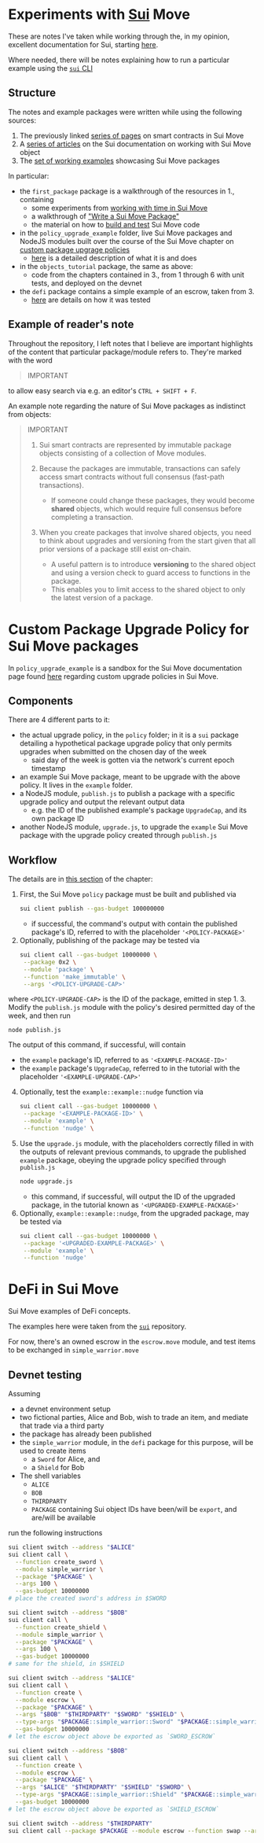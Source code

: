 # Experiments with [Sui](https://sui.io/) Move

These are notes I've taken while working through the, in my opinion, excellent
documentation for Sui, starting [here](https://docs.sui.io/build/move).

Where needed, there will be notes explaining how to run a particular example
using the [`sui` CLI](https://docs.sui.io/build/cli-client)

## Structure

The notes and example packages were written while using the following sources:

1. The previously linked [series of pages](https://docs.sui.io/build/move) on smart contracts in Sui Move
2. A [series of articles](https://docs.sui.io/build/programming-with-objects) on the Sui documentation on working with Sui Move object
3. The [set of working examples](https://github.com/MystenLabs/sui/tree/main/sui_programmability/examples) showcasing Sui Move packages

In particular:

* the `first_package` package is a walkthrough of the resources in 1., containing
  - some experiments from [working with time in Sui Move](https://docs.sui.io/build/move/time)
  - a walkthrough of ["Write a Sui Move Package"](https://docs.sui.io/build/move/write-package)
  - the material on how to [build and test](https://docs.sui.io/build/move/build-test) Sui Move code
* in the `policy_upgrade_example` folder, live Sui Move packages and NodeJS modules built over the course
  of the Sui Move chapter on [custom package upgrage policies](https://docs.sui.io/build/custom-upgrade-policy)
  - [here](#custom-package-upgrade-policy-for-sui-move-packages) is a detailed description of what it is and does
* in the `objects_tutorial` package, the same as above:
  - code from the chapters contained in 3., from 1 through 6 with unit tests, and deployed on the devnet
* the `defi` package contains a simple example of an escrow, taken from 3.
  - [here](#defi-in-sui-move) are details on how it was tested

## Example of reader's note

Throughout the repository, I left notes that I believe are important highlights of the content
that particular package/module refers to.
They're marked with the word

>
> IMPORTANT
>

to allow easy search via e.g. an editor's `CTRL + SHIFT + F`.

An example note regarding the nature of Sui Move packages as indistinct from objects:

>
> IMPORTANT
>
> 1. Sui smart contracts are represented by immutable package objects consisting of a
>    collection of Move modules.
>
> 2. Because the packages are immutable, transactions can safely access smart contracts
>    without full consensus (fast-path transactions).
>    - If someone could change these packages, they would become **shared** objects, which
>      would require full consensus before completing a transaction.
>
> 3. When you create packages that involve shared objects, you need to think about
>    upgrades and versioning from the start given that all prior versions of a
>    package still exist on-chain.
>    - A useful pattern is to introduce **versioning** to the shared object and using
>      a version check to guard access to functions in the package.
>    - This enables you to limit access to the shared object to only the latest version of
>      a package.
>

# Custom Package Upgrade Policy for Sui Move packages

In `policy_upgrade_example` is a sandbox for the Sui Move documentation
page found [here](https://docs.sui.io/build/custom-upgrade-policy) regarding
custom upgrade policies in Sui Move.

## Components

There are 4 different parts to it:
* the actual upgrade policy, in the `policy` folder; in it is a `sui` package detailing
  a hypothetical package upgrade policy that only permits upgrades when submitted
  on the chosen day of the week
  - said day of the week is gotten via the network's current epoch timestamp
* an example Sui Move package, meant to be upgrade with the above policy. It lives in
  the `example` folder.
* a NodeJS module, `publish.js` to publish a package with a specific upgrade policy and output the
  relevant output data
  - e.g. the ID of the published example's package `UpgradeCap`, and its own package ID
* another NodeJS module, `upgrade.js`, to upgrade the `example` Sui Move package with
  the upgrade policy created through `publish.js`

## Workflow

The details are in [this section](https://docs.sui.io/build/custom-upgrade-policy#example-day-of-the-week-upgrade-policy) of the chapter:

1. First, the Sui Move `policy` package must be built and published via
    ```bash
    sui client publish --gas-budget 100000000
    ```
   - if successful, the command's output with contain the published package's ID, referred to
     with the placeholder `'<POLICY-PACKAGE>'`
2. Optionally, publishing of the package may be tested via
   ```bash
   sui client call --gas-budget 10000000 \
    --package 0x2 \
    --module 'package' \
    --function 'make_immutable' \
    --args '<POLICY-UPGRADE-CAP>'
   ```
  where `<POLICY-UPGRADE-CAP>` is the ID of the package, emitted in step 1.
3. Modify the `publish.js` module with the policy's desired permitted day of the week,
   and then run
   ```
   node publish.js
   ```
   The output of this command, if successful, will contain
   - the `example` package's ID, referred to as `'<EXAMPLE-PACKAGE-ID>'`
   - the `example` package's `UpgradeCap`, referred to in the tutorial with the placeholder `'<EXAMPLE-UPGRADE-CAP>'`
4. Optionally, test the `example::example::nudge` function via
   ```bash
   sui client call --gas-budget 10000000 \
    --package '<EXAMPLE-PACKAGE-ID>' \
    --module 'example' \
    --function 'nudge' \
   ```
5. Use the `upgrade.js` module, with the placeholders correctly filled in with the outputs
   of relevant previous commands, to upgrade the published `example` package, obeying the
   upgrade policy specified through `publish.js`
   ```bash
   node upgrade.js
   ```
   - this command, if successful, will output the ID of the upgraded package, in the tutorial
   known as `'<UPGRADED-EXAMPLE-PACKAGE>'`
6. Optionally, `example::example::nudge`, from the upgraded package, may be tested via
   ```bash
   sui client call --gas-budget 10000000 \
    --package '<UPGRADED-EXAMPLE-PACKAGE>' \
    --module 'example' \
    --function 'nudge'
   ```

# DeFi in Sui Move

Sui Move examples of DeFi concepts.

The examples here were taken from the [`sui`](https://github.com/MystenLabs/sui/tree/main/sui_programmability/examples/defi) repository.

For now, there's an owned escrow in the `escrow.move` module, and test items to be
exchanged in `simple_warrior.move`

## Devnet testing

Assuming
* a devnet environment setup
* two fictional parties, Alice and Bob, wish to trade an item, and mediate that trade via a third party
* the package has already been published
* the `simple_warrior` module, in the `defi` package for this purpose, will be used to create items
  - a `Sword` for Alice, and
  - a `Shield` for Bob
* The shell variables
  - `ALICE`
  - `BOB`
  - `THIRDPARTY`
  - `PACKAGE`
  containing Sui object IDs have been/will be `export`, and are/will be available

run the following instructions

```bash
sui client switch --address "$ALICE"
sui client call \
  --function create_sword \
  --module simple_warrior \
  --package "$PACKAGE" \
  --args 100 \
  --gas-budget 10000000
# place the created sword's address in $SWORD

sui client switch --address "$BOB"
sui client call \
  --function create_shield \
  --module simple_warrior \
  --package "$PACKAGE" \
  --args 100 \
  --gas-budget 10000000
# same for the shield, in $SHIELD

sui client switch --address "$ALICE"
sui client call \
  --function create \
  --module escrow \
  --package "$PACKAGE" \
  --args "$BOB" "$THIRDPARTY" "$SWORD" "$SHIELD" \
  --type-args "$PACKAGE::simple_warrior::Sword" "$PACKAGE::simple_warrior::Shield" \
  --gas-budget 10000000
# let the escrow object above be exported as `SWORD_ESCROW`

sui client switch --address "$BOB"
sui client call \
  --function create \
  --module escrow \
  --package "$PACKAGE" \
  --args "$ALICE" "$THIRDPARTY" "$SHIELD" "$SWORD" \
  --type-args "$PACKAGE::simple_warrior::Shield" "$PACKAGE::simple_warrior::Sword" \
  --gas-budget 10000000
# let the escrow object above be exported as `SHIELD_ESCROW`

sui client switch --address "$THIRDPARTY"
sui client call --package $PACKAGE --module escrow --function swap --args $SWORD_ESCROW $SHIELD_ESCROW --gas-budget 10000000 --type-args "$PACKAGE::simple_warrior::Sword" "$PACKAGE::simple_warrior::Shield"
```
